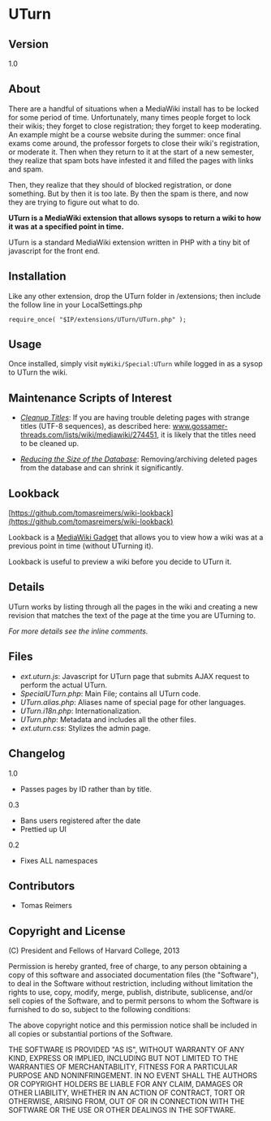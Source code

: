 # UTurn 

## Version

1.0

## About

There are a handful of situations when a MediaWiki install has to be locked for some period of time. Unfortunately, many times people forget to lock their wikis; they forget to close registration; they forget to keep moderating. An example might be a course website during the summer: once final exams come around, the professor forgets to close their wiki's registration, or moderate it. Then when they return to it at the start of a new semester, they realize that spam bots have infested it and filled the pages with links and spam.

Then, they realize that they should of blocked registration, or done something. But by then it is too late. By then the spam is there, and now they are trying to figure out what to do.

**UTurn is a MediaWiki extension that allows sysops to return a wiki to how it was at a specified point in time.**

UTurn is a standard MediaWiki extension written in PHP with a tiny bit of javascript for the front end.

## Installation

Like any other extension, drop the UTurn folder in /extensions; then include the follow line in your LocalSettings.php

    require_once( "$IP/extensions/UTurn/UTurn.php" );

## Usage

Once installed, simply visit `myWiki/Special:UTurn` while logged in as a sysop to UTurn the wiki.

## Maintenance Scripts of Interest

 * [*Cleanup Titles*](http://www.mediawiki.org/wiki/Manual:CleanupTitles.php): If you are having trouble deleting pages with strange titles (UTF-8 sequences), as described here: www.gossamer-threads.com/lists/wiki/mediawiki/274451, it is likely that the titles need to be cleaned up.

 * [*Reducing the Size of the Database*](http://www.mediawiki.org/wiki/Manual:Reduce_size_of_the_database): Removing/archiving deleted pages from the database and can shrink it significantly. 

## Lookback 

[https://github.com/tomasreimers/wiki-lookback](https://github.com/tomasreimers/wiki-lookback)

Lookback is a [MediaWiki Gadget](http://www.mediawiki.org/wiki/Extension:Gadgets) that allows you to view how a wiki was at a previous point in time (without UTurning it). 

Lookback is useful to preview a wiki before you decide to UTurn it.

## Details

UTurn works by listing through all the pages in the wiki and creating a new revision that matches the text of the page at the time you are UTurning to.

*For more details see the inline comments.*

## Files

 * *ext.uturn.js*: Javascript for UTurn page that submits AJAX request to perform the actual UTurn.
 * *SpecialUTurn.php*: Main File; contains all UTurn code.
 * *UTurn.alias.php*: Aliases name of special page for other languages.
 * *UTurn.i18n.php*: Internationalization.
 * *UTurn.php*: Metadata and includes all the other files.
 * *ext.uturn.css*:  Stylizes the admin page.

## Changelog 

1.0

 * Passes pages by ID rather than by title.

0.3

 * Bans users registered after the date
 * Prettied up UI

0.2 

 * Fixes ALL namespaces

## Contributors

 * Tomas Reimers

## Copyright and License

(C) President and Fellows of Harvard College, 2013

Permission is hereby granted, free of charge, to any person obtaining a copy of this software and associated documentation files (the "Software"), to deal in the Software without restriction, including without limitation the rights to use, copy, modify, merge, publish, distribute, sublicense, and/or sell copies of the Software, and to permit persons to whom the Software is furnished to do so, subject to the following conditions:

The above copyright notice and this permission notice shall be included in all copies or substantial portions of the Software.

THE SOFTWARE IS PROVIDED "AS IS", WITHOUT WARRANTY OF ANY KIND, EXPRESS OR IMPLIED, INCLUDING BUT NOT LIMITED TO THE WARRANTIES OF MERCHANTABILITY, FITNESS FOR A PARTICULAR PURPOSE AND NONINFRINGEMENT. IN NO EVENT SHALL THE AUTHORS OR COPYRIGHT HOLDERS BE LIABLE FOR ANY CLAIM, DAMAGES OR OTHER LIABILITY, WHETHER IN AN ACTION OF CONTRACT, TORT OR OTHERWISE, ARISING FROM, OUT OF OR IN CONNECTION WITH THE SOFTWARE OR THE USE OR OTHER DEALINGS IN THE SOFTWARE.